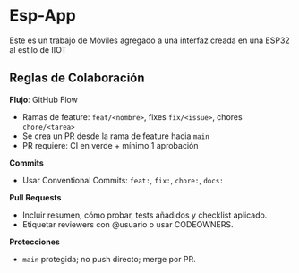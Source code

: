 # Esp-App
Este es un trabajo de Moviles agregado a una interfaz creada en una ESP32 al estilo de IIOT

## Reglas de Colaboración

**Flujo**: GitHub Flow
- Ramas de feature: `feat/<nombre>`, fixes `fix/<issue>`, chores `chore/<tarea>`
- Se crea un PR desde la rama de feature hacia `main`
- PR requiere: CI en verde + mínimo 1 aprobación

**Commits**
- Usar Conventional Commits: `feat:`, `fix:`, `chore:`, `docs:`

**Pull Requests**
- Incluir resumen, cómo probar, tests añadidos y checklist aplicado.
- Etiquetar reviewers con @usuario o usar CODEOWNERS.

**Protecciones**
- `main` protegida; no push directo; merge por PR.
